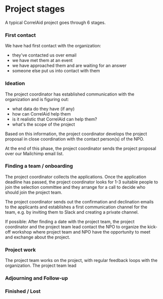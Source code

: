 # Project stages

A typical CorrelAid project goes through 6 stages.

### First contact

We have had first contact with the organization:

* they've contacted us over email
* we have met them at an event
* we have approached them and are waiting for an answer
* someone else put us into contact with them

### Ideation

The project coordinator has established communication with the organization and is figuring out:

* what data do they have \(if any\)
* how can CorrelAid help them 
* is it realistic that CorrelAid can help them?
* what's the scope of the project 

Based on this information, the project coordinator develops the project proposal in close coordination with the contact person\(s\) of the NPO.

At the end of this phase, the project coordinator sends the project proposal over our Mailchimp email list.

### Finding a team / onboarding

The project coordinator collects the applications. Once the application deadline has passed, the project coordinator looks for 1-3 suitable people to join the selection committee and they arrange for a call to decide who should join the project team. 

The project coordinator sends out the confirmation and declination emails to the applicants and establishes a first communication channel for the team, e.g. by inviting them to Slack and creating a private channel.

If possible: After finding a date with the project team, the project coordinator and the project team lead contact the NPO to organize the kick-off workshop where project team and NPO have the opportunity to meet and exchange about the project. 

### Project work 

The project team works on the project, with regular feedback loops with the organization. The project team lead 

### Adjourning and Follow-up 

### Finished / Lost 

